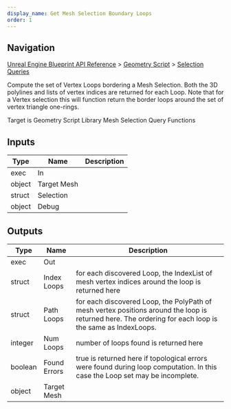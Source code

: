 ```yaml
---
display_name: Get Mesh Selection Boundary Loops
order: 1
---
```

## Navigation

[Unreal Engine Blueprint API Reference](https://dev.epicgames.com/documentation/en-us/unreal-engine/BlueprintAPI) > [Geometry Script](https://dev.epicgames.com/documentation/en-us/unreal-engine/BlueprintAPI/GeometryScript) > [Selection Queries](https://dev.epicgames.com/documentation/en-us/unreal-engine/BlueprintAPI/GeometryScript/SelectionQueries)

Compute the set of Vertex Loops bordering a Mesh Selection. Both the 3D polylines and lists of vertex indices are returned for each Loop.
Note that for a Vertex selection this will function return the border loops around the set of vertex triangle one-rings.

Target is Geometry Script Library Mesh Selection Query Functions

## Inputs

| Type | Name | Description |
| --- | --- | --- |
| exec | In |  |
| object | Target Mesh |  |
| struct | Selection |  |
| object | Debug |  |

## Outputs

| Type | Name | Description |
| --- | --- | --- |
| exec | Out |  |
| struct | Index Loops | for each discovered Loop, the IndexList of mesh vertex indices around the loop is returned here |
| struct | Path Loops | for each discovered Loop, the PolyPath of mesh vertex positions around the loop is returned here. The ordering for each loop is the same as IndexLoops. |
| integer | Num Loops | number of loops found is returned here |
| boolean | Found Errors | true is returned here if topological errors were found during loop computation. In this case the Loop set may be incomplete. |
| object | Target Mesh |  |
